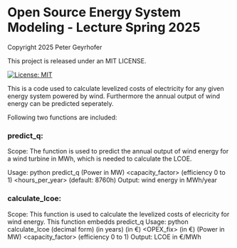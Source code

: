 # Open Source Energy System Modeling - Lecture Spring 2025

Copyright 2025 Peter Geyrhofer

This project is released under an MIT LICENSE.

[![License: MIT](https://img.shields.io/badge/License-MIT-yellow.svg)](https://opensource.org/licenses/MIT)

This is a code used to calculate levelized costs of electricity for any given energy system powered by wind. Furthermore the annual output of wind energy can be predicted seperately.

Following two functions are included:

### predict_q: 
Scope: The function is used to predict the annual output of wind energy for a wind turbine in MWh, which is needed to calculate the LCOE.

Usage: python predict_q <capacity> (Power in MW) <capacity_factor> (efficiency 0 to 1) <hours_per_year> (default: 8760h)
Output: wind energy in MWh/year

### calculate_lcoe:
Scope: This function is used to calculate the levelized costs of elecricity for wind energy. This function embedds predict_q
Usage: python calculate_lcoe <WACC> (decimal form) <lifetime> (in years) <CAPEX> (in €) <OPEX_fix> (in €) <capacity> (Power in MW) <capacity_factor> (efficiency 0 to 1)
Output: LCOE in €/MWh
